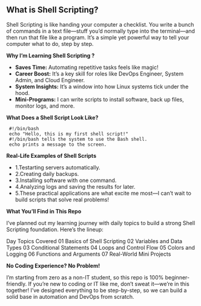 ## What is Shell Scripting?

Shell Scripting is like handing your computer a checklist. You write a bunch of commands in a text file—stuff you’d normally type into the terminal—and then run that file like a program. It’s a simple yet powerful way to tell your computer what to do, step by step.

**Why I’m Learning Shell Scripting ?**

- **Saves Time:** Automating repetitive tasks feels like magic! 
- **Career Boost:** It’s a key skill for roles like DevOps Engineer, System Admin, and Cloud Engineer. 
- **System Insights:** It’s a window into how Linux systems tick under the hood. 
- **Mini-Programs:** I can write scripts to install software, back up files, monitor logs, and more. 


 
**What Does a Shell Script Look Like?**

     #!/bin/bash
     echo "Hello, this is my first shell script!"
     #!/bin/bash tells the system to use the Bash shell.
     echo prints a message to the screen.


**Real-Life Examples of Shell Scripts**

- 1.Testarting servers automatically.
- 2.Creating daily backups.
- 3.Installing software with one command.
- 4.Analyzing logs and saving the results for later.
- 5.These practical applications are what excite me most—I can’t wait to build scripts that solve real problems!

**What You’ll Find in This Repo**

I’ve planned out my learning journey with daily topics to build a strong Shell Scripting foundation. Here’s the lineup:


Day	Topics Covered
01	Basics of Shell Scripting
02	Variables and Data Types
03	Conditional Statements
04	Loops and Control Flow
05	Colors and Logging
06	Functions and Arguments
07	Real-World Mini Projects

**No Coding Experience? No Problem!**

I’m starting from zero as a non-IT student, so this repo is 100% beginner-friendly. If you’re new to coding or IT like me, don’t sweat it—we’re in this together! I’ve designed everything to be step-by-step, so we can build a solid base in automation and DevOps from scratch. 